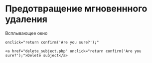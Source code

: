 # Предотвращение мгновеннного удаления

Всплывающее окно

    onclick="return confirm('Are you sure?');"

    <a href="delete_subject.php" onclick="return confirm('Are you sure?');">Delete subject</a>